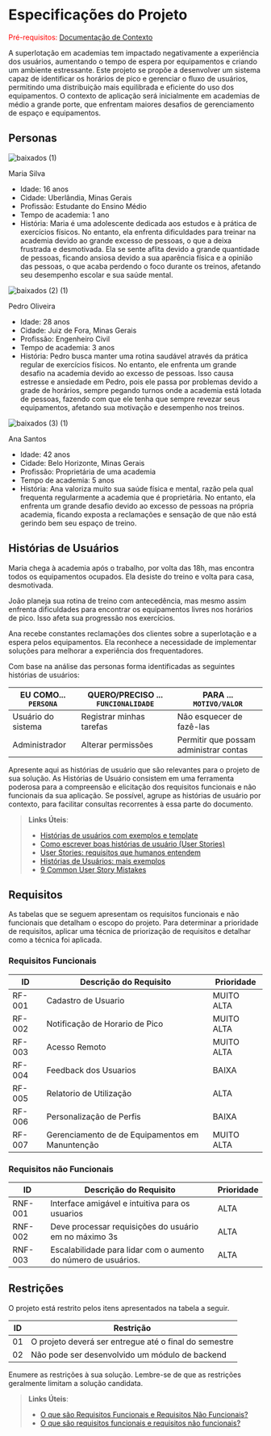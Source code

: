 # Especificações do Projeto

<span style="color:red">Pré-requisitos: <a href="01-Documentação de Contexto.md"> Documentação de Contexto</a></span>

A superlotação em academias tem impactado negativamente a experiência dos usuários, aumentando o tempo de espera por equipamentos e criando um ambiente estressante. Este projeto se propõe a desenvolver um sistema capaz de identificar os horários de pico e gerenciar o fluxo de usuários, permitindo uma distribuição mais equilibrada e eficiente do uso dos equipamentos. O contexto de aplicação será inicialmente em academias de médio a grande porte, que enfrentam maiores desafios de gerenciamento de espaço e equipamentos.

## Personas

![baixados (1)](https://github.com/ICEI-PUC-Minas-PSG-ADS-TI/psg-ads-2024-1-p2-tiapn-7358-1-01-yourgym/assets/144366436/046a33b3-d6f4-41fa-9c34-1c5d7d3c4fcc)


Maria Silva
- Idade: 16 anos
- Cidade: Uberlândia, Minas Gerais
- Profissão: Estudante do Ensino Médio
- Tempo de academia: 1 ano
- História: Maria é uma adolescente dedicada aos estudos e à prática de exercícios físicos.
No entanto, ela enfrenta dificuldades para treinar na academia devido ao grande excesso de pessoas, o que a deixa frustrada e desmotivada. Ela se sente aflita devido a grande quantidade de pessoas, ficando ansiosa devido a sua aparência física e a opinião das pessoas, o que acaba perdendo o foco durante os treinos, afetando seu desempenho escolar e sua saúde mental.

![baixados (2) (1)](https://github.com/ICEI-PUC-Minas-PSG-ADS-TI/psg-ads-2024-1-p2-tiapn-7358-1-01-yourgym/assets/144366436/adf2c186-f1de-4098-9ff2-cbd624f09d85)


Pedro Oliveira
- Idade: 28 anos
- Cidade: Juiz de Fora, Minas Gerais
- Profissão: Engenheiro Civil
- Tempo de academia: 3 anos
- História: Pedro busca manter uma rotina saudável através da prática regular de exercícios
físicos. No entanto, ele enfrenta um grande desafio na academia devido ao excesso de pessoas. Isso causa estresse e ansiedade em Pedro, pois ele passa por problemas devido a grade de horários, sempre pegando turnos onde a academia está lotada de pessoas, fazendo com que ele tenha que sempre revezar seus equipamentos, afetando sua motivação e desempenho nos treinos.

![baixados (3) (1)](https://github.com/ICEI-PUC-Minas-PSG-ADS-TI/psg-ads-2024-1-p2-tiapn-7358-1-01-yourgym/assets/144366436/a277750c-8546-4798-a46a-e0352f6dab55)

Ana Santos
- Idade: 42 anos
- Cidade: Belo Horizonte, Minas Gerais
- Profissão: Proprietária de uma academia
- Tempo de academia: 5 anos
- História: Ana valoriza muito sua saúde física e mental, razão pela qual frequenta regularmente a academia que é proprietária. No entanto, ela enfrenta um grande desafio devido ao excesso de pessoas na própria academia, ficando exposta a reclamações e sensação de que não está gerindo bem seu espaço de treino.

## Histórias de Usuários

Maria chega à academia após o trabalho, por volta das 18h, mas encontra todos os
equipamentos ocupados. Ela desiste do treino e volta para casa, desmotivada.

João planeja sua rotina de treino com antecedência, mas mesmo assim enfrenta dificuldades
para encontrar os equipamentos livres nos horários de pico. Isso afeta sua progressão nos
exercícios.

Ana recebe constantes reclamações dos clientes sobre a superlotação e a espera pelos
equipamentos. Ela reconhece a necessidade de implementar soluções para melhorar a
experiência dos frequentadores.


Com base na análise das personas forma identificadas as seguintes histórias de usuários:

|EU COMO... `PERSONA`| QUERO/PRECISO ... `FUNCIONALIDADE` |PARA ... `MOTIVO/VALOR`                 |
|--------------------|------------------------------------|----------------------------------------|
|Usuário do sistema  | Registrar minhas tarefas           | Não esquecer de fazê-las               |
|Administrador       | Alterar permissões                 | Permitir que possam administrar contas |

Apresente aqui as histórias de usuário que são relevantes para o projeto de sua solução. As Histórias de Usuário consistem em uma ferramenta poderosa para a compreensão e elicitação dos requisitos funcionais e não funcionais da sua aplicação. Se possível, agrupe as histórias de usuário por contexto, para facilitar consultas recorrentes à essa parte do documento.

> **Links Úteis**:
> - [Histórias de usuários com exemplos e template](https://www.atlassian.com/br/agile/project-management/user-stories)
> - [Como escrever boas histórias de usuário (User Stories)](https://medium.com/vertice/como-escrever-boas-users-stories-hist%C3%B3rias-de-usu%C3%A1rios-b29c75043fac)
> - [User Stories: requisitos que humanos entendem](https://www.luiztools.com.br/post/user-stories-descricao-de-requisitos-que-humanos-entendem/)
> - [Histórias de Usuários: mais exemplos](https://www.reqview.com/doc/user-stories-example.html)
> - [9 Common User Story Mistakes](https://airfocus.com/blog/user-story-mistakes/)



## Requisitos

As tabelas que se seguem apresentam os requisitos funcionais e não funcionais que detalham o escopo do projeto. Para determinar a prioridade de requisitos, aplicar uma técnica de priorização de requisitos e detalhar como a técnica foi aplicada.

### Requisitos Funcionais

|ID    | Descrição do Requisito  | Prioridade |
|------|-----------------------------------------|----|
|RF-001| Cadastro de Usuario | MUITO ALTA | 
|RF-002| Notificação de Horario de Pico   | MUITO ALTA |
|RF-003| Acesso Remoto   | MUITO ALTA |
|RF-004| Feedback dos Usuarios   | BAIXA |
|RF-005| Relatorio de Utilização   | ALTA |
|RF-006| Personalização de Perfis   | BAIXA |
|RF-007| Gerenciamento de de Equipamentos em Manuntenção   | MUITO ALTA |

### Requisitos não Funcionais

|ID     | Descrição do Requisito  |Prioridade |
|-------|-------------------------|----|
|RNF-001| Interface amigável e intuitiva para os usuarios | ALTA | 
|RNF-002| Deve processar requisições do usuário em no máximo 3s | ALTA | 
|RNF-003| Escalabilidade para lidar com o aumento do número de usuários. | ALTA | 

## Restrições

O projeto está restrito pelos itens apresentados na tabela a seguir.

|ID| Restrição                                             |
|--|-------------------------------------------------------|
|01| O projeto deverá ser entregue até o final do semestre |
|02| Não pode ser desenvolvido um módulo de backend        |

Enumere as restrições à sua solução. Lembre-se de que as restrições geralmente limitam a solução candidata.

> **Links Úteis**:
> - [O que são Requisitos Funcionais e Requisitos Não Funcionais?](https://codificar.com.br/requisitos-funcionais-nao-funcionais/)
> - [O que são requisitos funcionais e requisitos não funcionais?](https://analisederequisitos.com.br/requisitos-funcionais-e-requisitos-nao-funcionais-o-que-sao/)

